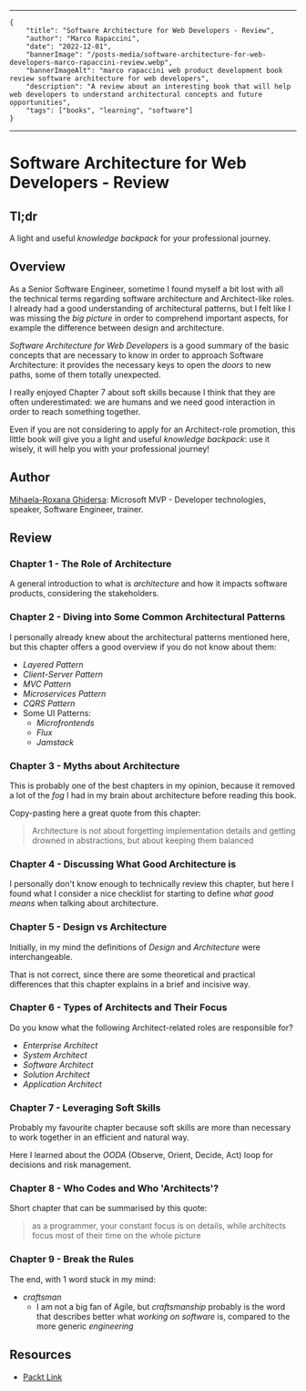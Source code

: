 -----
```
{
    "title": "Software Architecture for Web Developers - Review",
    "author": "Marco Rapaccini",
    "date": "2022-12-01",
    "bannerImage": "/posts-media/software-architecture-for-web-developers-marco-rapaccini-review.webp",
    "bannerImageAlt": "marco rapaccini web product development book review software architecture for web developers",
    "description": "A review about an interesting book that will help web developers to understand architectural concepts and future opportunities",
    "tags": ["books", "learning", "software"]
}
```
-----
# Software Architecture for Web Developers - Review
## Tl;dr
A light and useful _knowledge backpack_ for your professional journey.

## Overview
As a Senior Software Engineer, sometime I found myself a bit lost with all the technical terms regarding software architecture and Architect-like roles.
I already had a good understanding of architectural patterns, but I felt like I was missing the _big picture_ in order to comprehend important aspects, for example the difference between design and architecture.

_Software Architecture for Web Developers_ is a good summary of the basic concepts that are necessary to know in order to approach Software Architecture:
it provides the necessary keys to open the _doors_ to new paths, some of them totally unexpected.

I really enjoyed Chapter 7 about soft skills because I think that they are often underestimated:
we are humans and we need good interaction in order to reach something together.

Even if you are not considering to apply for an Architect-role promotion, this little book will give you a light and useful _knowledge backpack_:
use it wisely, it will help you with your professional journey!

## Author
[Mihaela-Roxana Ghidersa](https://www.linkedin.com/in/ghidersam/): Microsoft MVP - Developer technologies, speaker,
Software Engineer, trainer.

## Review
### Chapter 1 - The Role of Architecture
A general introduction to what is _architecture_ and how it impacts software products, considering the stakeholders.

### Chapter 2 - Diving into Some Common Architectural Patterns
I personally already knew about the architectural patterns mentioned here,
but this chapter offers a good overview if you do not know about them:
* _Layered Pattern_
* _Client-Server Pattern_
* _MVC Pattern_
* _Microservices Pattern_
* _CQRS Pattern_
* Some UI Patterns:
  * _Microfrontends_
  * _Flux_
  * _Jamstack_

### Chapter 3 - Myths about Architecture
This is probably one of the best chapters in my opinion, because it removed a lot of the _fog_ I had in my brain about
architecture before reading this book.

Copy-pasting here a great quote from this chapter:
> Architecture is not about forgetting implementation details and getting drowned in abstractions,
> but about keeping them balanced

### Chapter 4 - Discussing What Good Architecture is
I personally don't know enough to technically review this chapter,
but here I found what I consider a nice checklist for starting to define _what good means_ when talking about architecture.

### Chapter 5 - Design vs Architecture
Initially, in my mind the definitions of _Design_ and _Architecture_ were interchangeable.

That is not correct, since there are some theoretical and practical differences that this chapter explains in a brief and incisive way.

### Chapter 6 - Types of Architects and Their Focus
Do you know what the following Architect-related roles are responsible for?
* _Enterprise Architect_
* _System Architect_
* _Software Architect_
* _Solution Architect_
* _Application Architect_

### Chapter 7 - Leveraging Soft Skills
Probably my favourite chapter because soft skills are more than necessary to work together in an efficient and natural way.

Here I learned about the _OODA_ (Observe, Orient, Decide, Act) loop for decisions and risk management.

### Chapter 8 - Who Codes and Who 'Architects'?
Short chapter that can be summarised by this quote:
> as a programmer, your constant focus is on details, while architects focus most of their time on the whole picture

### Chapter 9 - Break the Rules
The end, with 1 word stuck in my mind:
* _craftsman_
  * I am not a big fan of Agile, but _craftsmanship_ probably is the word that describes better what _working on software_ is,
compared to the more generic _engineering_

## Resources
* [Packt Link](https://packt.link/K6Tz9)
